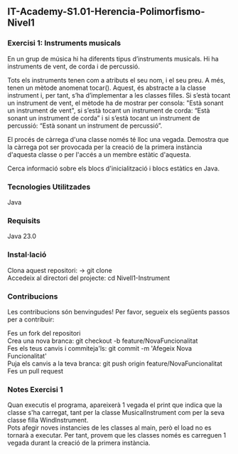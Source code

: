 ## IT-Academy-S1.01-Herencia-Polimorfismo-Nivel1

### Exercisi 1: Instruments musicals

En un grup de música hi ha diferents tipus d’instruments musicals. Hi ha instruments de vent, de corda i de percussió.  

Tots els instruments tenen com a atributs el seu nom, i el seu preu. A més, tenen un mètode anomenat tocar(). Aquest, és abstracte a la classe instrument i, per tant, s’ha d’implementar a les classes filles. Si s’està tocant un instrument de vent, el mètode ha de mostrar per consola: "Està sonant un instrument de vent", si s’està tocant un instrument de corda: “Està sonant un instrument de corda” i si s’està tocant un instrument de percussió: “Està sonant un instrument de percussió”.  

El procés de càrrega d'una classe només té lloc una vegada. Demostra que la càrrega pot ser provocada per la creació de la primera instància d'aquesta classe o per l'accés a un membre estàtic d'aquesta.   

Cerca informació sobre els blocs d'inicialització i blocs estàtics en Java.

### Tecnologies Utilitzades

Java

### Requisits

Java 23.0

### Instal·lació

Clona aquest repositori: -> git clone  
Accedeix al directori del projecte:   cd Nivell1-Instrument

### Contribucions

Les contribucions són benvingudes! Per favor, segueix els següents passos per a contribuir:  

Fes un fork del repositori  
Crea una nova branca:  git checkout -b feature/NovaFuncionalitat  
Fes els teus canvis i commiteja'ls: git commit -m 'Afegeix Nova Funcionalitat'  
Puja els canvis a la teva branca: git push origin feature/NovaFuncionalitat  
Fes un pull request


### Notes Exercisi 1
Quan executis el programa, apareixerà 1 vegada el print que indica que la classe s'ha carregat, tant per la classe MusicalInstrument com per la seva classe filla WindInstrument.     
Pots afegir noves instancies de les classes al main, però el load no es tornarà a executar. Per tant, provem que les classes només es carreguen 1 vegada durant la creació de la primera instància.